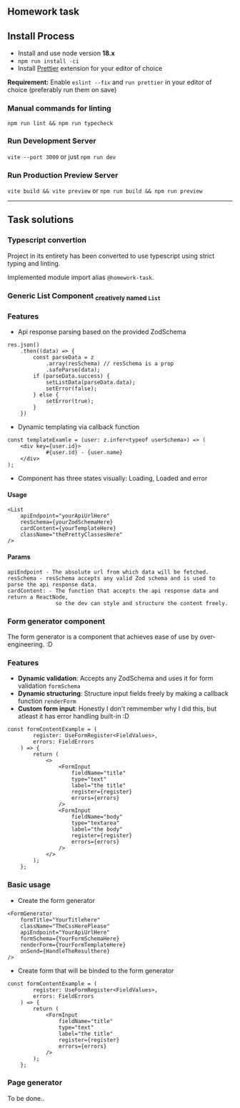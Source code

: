 ## Homework task

## Install Process

- Install and use node version **18.x**
- `npm run install -ci`
- Install [Prettier](https://prettier.io/docs/en/install.html#set-up-your-editor) extension for your editor of choice


**Requirement:** Enable `eslint --fix` and `run prettier` in your editor of choice (preferably run them on save)

### Manual commands for linting

``npm run lint && npm run typecheck``


### Run Development Server

``vite --port 3000`` or just ``npm run dev``

### Run Production Preview Server

``vite build && vite preview`` or ``npm run build && npm run preview``

___

## Task solutions

### Typescript convertion
Project in its entirety has been converted to use typescript using strict typing and linting.

Implemented module import alias ``@homework-task``.

### Generic List Component <sub>creatively named ``List``</sub>

### Features

- Api response parsing based on the provided ZodSchema
```
res.json()
    .then((data) => {
        const parseData = z
            .array(resSchema) // resSchema is a prop
            .safeParse(data);
        if (parseData.success) {
            setListData(parseData.data);
            setError(false);
        } else {
            setError(true);
        }
    })
  ```
- Dynamic templating via callback function
```
const templateExamle = (user: z.infer<typeof userSchema>) => (
    <div key={user.id}>
            #{user.id} - {user.name}
    </div>
);
```
- Component has three states visually: Loading, Loaded and error

#### Usage

```
<List
    apiEndpoint="yourApiUrlHere"
    resSchema={yourZodSchemaHere}
    cardContent={yourTemplateHere}
    className="thePrettyClassesHere"
/>
```

#### Params

```
apiEndpoint - The absolute url from which data will be fetched.
resSchema - resSchema accepts any valid Zod schema and is used to parse the api response data.
cardContent: - The function that accepts the api response data and return a ReactNode, 
               so the dev can style and structure the content freely.
```

### Form generator component

The form generator is a component that achieves ease of use by over-engineering. :D

### Features

- **Dynamic validation**: Accepts any ZodSchema and uses it for form validation ``formSchema``
- **Dynamic structuring**: Structure input fields freely by making a callback function ``renderForm``
- **Custom form input**: Honestly I don't remmember why I did this, but atleast it has error handling built-in :D
```
const formContentExample = (
        register: UseFormRegister<FieldValues>,
        errors: FieldErrors
    ) => {
        return (
            <>
                <FormInput
                    fieldName="title"
                    type="text"
                    label="the title"
                    register={register}
                    errors={errors}
                />
                <FormInput
                    fieldName="body"
                    type="textarea"
                    label="the body"
                    register={register}
                    errors={errors}
                />
            </>
        );
    };
```

### Basic usage

- Create the form generator
```
<FormGenerator
    formTitle="YourTitlehere"
    className="TheCssHerePlease"
    apiEndpoint="YourApiUrlHere"
    formSchema={YourFormSchemaHere}
    renderForm={YourFormTemplateHere}
    onSend={HandleTheResulthere}
/>
```

- Create form that will be binded to the form generator
```
const formContentExample = (
        register: UseFormRegister<FieldValues>,
        errors: FieldErrors
    ) => {
        return (
            <FormInput
                fieldName="title"
                type="text"
                label="the title"
                register={register}
                errors={errors}
            />
        );
    };
```

### Page generator

To be done..